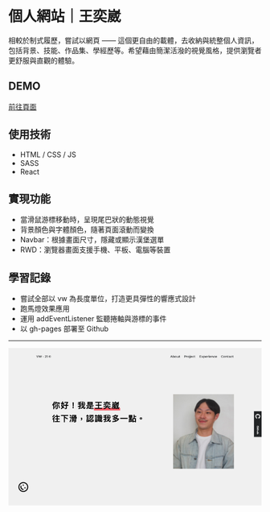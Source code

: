 # 個人網站｜王奕崴
相較於制式履歷，嘗試以網頁 —— 這個更自由的載體，去收納與統整個人資訊，包括背景、技能、作品集、學經歷等。希望藉由簡潔活潑的視覺風格，提供瀏覽者更舒服與直觀的體驗。

## DEMO
[前往頁面]()

## 使用技術
- HTML / CSS / JS
- SASS
- React

## 實現功能

- 當滑鼠游標移動時，呈現尾巴狀的動態視覺
- 背景顏色與字體顏色，隨著頁面滾動而變換
- Navbar：根據畫面尺寸，隱藏或顯示漢堡選單
- RWD：瀏覽器畫面支援手機、平板、電腦等裝置

## 學習記錄
- 嘗試全部以 vw 為長度單位，打造更具彈性的響應式設計
- 跑馬燈效果應用
- 運用 addEventListener 監聽捲軸與游標的事件
- 以 gh-pages 部署至 Github
---
![GITHUB](https://github.com/wangyiwei0108/personal-website/blob/master/src/assets/project-personal.png)
